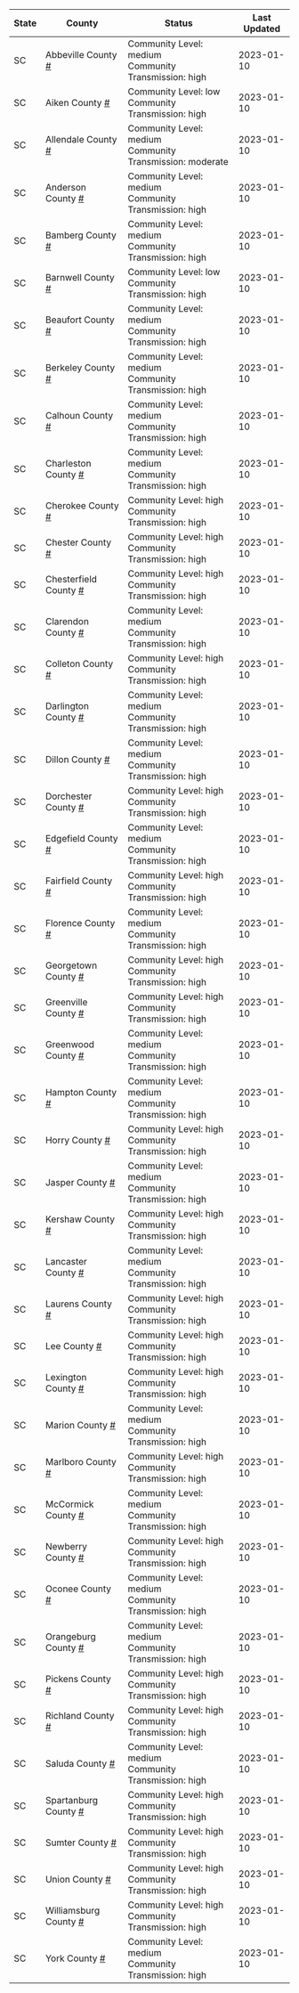State | County | Status | Last Updated
--- | --- | --- | --- 
SC | Abbeville County <a href="#abbeville_county">#</a> | <a name="abbeville_county"></a>Community Level: medium<br/>Community Transmission: high | 2023-01-10
SC | Aiken County <a href="#aiken_county">#</a> | <a name="aiken_county"></a>Community Level: low<br/>Community Transmission: high | 2023-01-10
SC | Allendale County <a href="#allendale_county">#</a> | <a name="allendale_county"></a>Community Level: medium<br/>Community Transmission: moderate | 2023-01-10
SC | Anderson County <a href="#anderson_county">#</a> | <a name="anderson_county"></a>Community Level: medium<br/>Community Transmission: high | 2023-01-10
SC | Bamberg County <a href="#bamberg_county">#</a> | <a name="bamberg_county"></a>Community Level: medium<br/>Community Transmission: high | 2023-01-10
SC | Barnwell County <a href="#barnwell_county">#</a> | <a name="barnwell_county"></a>Community Level: low<br/>Community Transmission: high | 2023-01-10
SC | Beaufort County <a href="#beaufort_county">#</a> | <a name="beaufort_county"></a>Community Level: medium<br/>Community Transmission: high | 2023-01-10
SC | Berkeley County <a href="#berkeley_county">#</a> | <a name="berkeley_county"></a>Community Level: medium<br/>Community Transmission: high | 2023-01-10
SC | Calhoun County <a href="#calhoun_county">#</a> | <a name="calhoun_county"></a>Community Level: medium<br/>Community Transmission: high | 2023-01-10
SC | Charleston County <a href="#charleston_county">#</a> | <a name="charleston_county"></a>Community Level: medium<br/>Community Transmission: high | 2023-01-10
SC | Cherokee County <a href="#cherokee_county">#</a> | <a name="cherokee_county"></a>Community Level: high<br/>Community Transmission: high | 2023-01-10
SC | Chester County <a href="#chester_county">#</a> | <a name="chester_county"></a>Community Level: high<br/>Community Transmission: high | 2023-01-10
SC | Chesterfield County <a href="#chesterfield_county">#</a> | <a name="chesterfield_county"></a>Community Level: high<br/>Community Transmission: high | 2023-01-10
SC | Clarendon County <a href="#clarendon_county">#</a> | <a name="clarendon_county"></a>Community Level: medium<br/>Community Transmission: high | 2023-01-10
SC | Colleton County <a href="#colleton_county">#</a> | <a name="colleton_county"></a>Community Level: high<br/>Community Transmission: high | 2023-01-10
SC | Darlington County <a href="#darlington_county">#</a> | <a name="darlington_county"></a>Community Level: medium<br/>Community Transmission: high | 2023-01-10
SC | Dillon County <a href="#dillon_county">#</a> | <a name="dillon_county"></a>Community Level: medium<br/>Community Transmission: high | 2023-01-10
SC | Dorchester County <a href="#dorchester_county">#</a> | <a name="dorchester_county"></a>Community Level: high<br/>Community Transmission: high | 2023-01-10
SC | Edgefield County <a href="#edgefield_county">#</a> | <a name="edgefield_county"></a>Community Level: medium<br/>Community Transmission: high | 2023-01-10
SC | Fairfield County <a href="#fairfield_county">#</a> | <a name="fairfield_county"></a>Community Level: high<br/>Community Transmission: high | 2023-01-10
SC | Florence County <a href="#florence_county">#</a> | <a name="florence_county"></a>Community Level: medium<br/>Community Transmission: high | 2023-01-10
SC | Georgetown County <a href="#georgetown_county">#</a> | <a name="georgetown_county"></a>Community Level: high<br/>Community Transmission: high | 2023-01-10
SC | Greenville County <a href="#greenville_county">#</a> | <a name="greenville_county"></a>Community Level: high<br/>Community Transmission: high | 2023-01-10
SC | Greenwood County <a href="#greenwood_county">#</a> | <a name="greenwood_county"></a>Community Level: medium<br/>Community Transmission: high | 2023-01-10
SC | Hampton County <a href="#hampton_county">#</a> | <a name="hampton_county"></a>Community Level: medium<br/>Community Transmission: high | 2023-01-10
SC | Horry County <a href="#horry_county">#</a> | <a name="horry_county"></a>Community Level: high<br/>Community Transmission: high | 2023-01-10
SC | Jasper County <a href="#jasper_county">#</a> | <a name="jasper_county"></a>Community Level: medium<br/>Community Transmission: high | 2023-01-10
SC | Kershaw County <a href="#kershaw_county">#</a> | <a name="kershaw_county"></a>Community Level: high<br/>Community Transmission: high | 2023-01-10
SC | Lancaster County <a href="#lancaster_county">#</a> | <a name="lancaster_county"></a>Community Level: medium<br/>Community Transmission: high | 2023-01-10
SC | Laurens County <a href="#laurens_county">#</a> | <a name="laurens_county"></a>Community Level: high<br/>Community Transmission: high | 2023-01-10
SC | Lee County <a href="#lee_county">#</a> | <a name="lee_county"></a>Community Level: high<br/>Community Transmission: high | 2023-01-10
SC | Lexington County <a href="#lexington_county">#</a> | <a name="lexington_county"></a>Community Level: high<br/>Community Transmission: high | 2023-01-10
SC | Marion County <a href="#marion_county">#</a> | <a name="marion_county"></a>Community Level: medium<br/>Community Transmission: high | 2023-01-10
SC | Marlboro County <a href="#marlboro_county">#</a> | <a name="marlboro_county"></a>Community Level: high<br/>Community Transmission: high | 2023-01-10
SC | McCormick County <a href="#mccormick_county">#</a> | <a name="mccormick_county"></a>Community Level: medium<br/>Community Transmission: high | 2023-01-10
SC | Newberry County <a href="#newberry_county">#</a> | <a name="newberry_county"></a>Community Level: high<br/>Community Transmission: high | 2023-01-10
SC | Oconee County <a href="#oconee_county">#</a> | <a name="oconee_county"></a>Community Level: medium<br/>Community Transmission: high | 2023-01-10
SC | Orangeburg County <a href="#orangeburg_county">#</a> | <a name="orangeburg_county"></a>Community Level: medium<br/>Community Transmission: high | 2023-01-10
SC | Pickens County <a href="#pickens_county">#</a> | <a name="pickens_county"></a>Community Level: high<br/>Community Transmission: high | 2023-01-10
SC | Richland County <a href="#richland_county">#</a> | <a name="richland_county"></a>Community Level: high<br/>Community Transmission: high | 2023-01-10
SC | Saluda County <a href="#saluda_county">#</a> | <a name="saluda_county"></a>Community Level: medium<br/>Community Transmission: high | 2023-01-10
SC | Spartanburg County <a href="#spartanburg_county">#</a> | <a name="spartanburg_county"></a>Community Level: high<br/>Community Transmission: high | 2023-01-10
SC | Sumter County <a href="#sumter_county">#</a> | <a name="sumter_county"></a>Community Level: high<br/>Community Transmission: high | 2023-01-10
SC | Union County <a href="#union_county">#</a> | <a name="union_county"></a>Community Level: high<br/>Community Transmission: high | 2023-01-10
SC | Williamsburg County <a href="#williamsburg_county">#</a> | <a name="williamsburg_county"></a>Community Level: high<br/>Community Transmission: high | 2023-01-10
SC | York County <a href="#york_county">#</a> | <a name="york_county"></a>Community Level: medium<br/>Community Transmission: high | 2023-01-10
